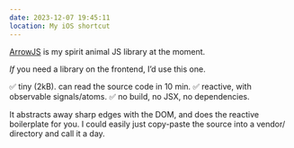 ```yaml
---
date: 2023-12-07 19:45:11
location: My iOS shortcut
---
```

[ArrowJS](https://www.arrow-js.com) is my spirit animal JS library at the moment.

*If* you need a library on the frontend, I’d use this one.

✅ tiny (2kB). can read the source code in 10 min.
✅ reactive, with observable signals/atoms.
✅ no build, no JSX, no dependencies.

It abstracts away sharp edges with the DOM, and does the reactive boilerplate for you. I could easily just copy-paste the source into a vendor/ directory and call it a day.

